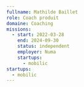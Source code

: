 ```yaml
---
fullname: Mathilde Baillet
role: Coach produit
domaine: Coaching
missions:
  - start: 2022-03-28
    end: 2024-09-30
    status: independent
    employer: Numa
    startups:
      - mobilic
startups:
  - mobilic
---
```

